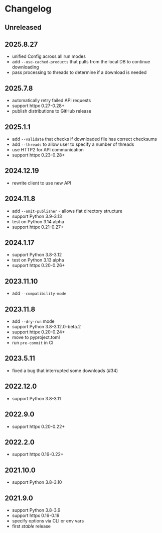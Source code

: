 # Changelog

## Unreleased

## 2025.8.27
* unified Config across all run modes
* add `--use-cached-products` that pulls from the local DB to continue downloading
* pass processing to threads to determine if a download is needed

## 2025.7.8
* automatically retry failed API requests
* support httpx 0.27-0.28+
* publish distributions to GitHub release

## 2025.1.1
* add `--validate` that checks if downloaded file has correct checksums
* add `--threads` to allow user to specify a number of threads
* use HTTP2 for API communication
* support httpx 0.23-0.28+

## 2024.12.19
* rewrite client to use new API

## 2024.11.8
* add `--omit-publisher` - allows flat directory structure
* support Python 3.9-3.13
* test on Python 3.14 alpha
* support httpx 0.21-0.27+

## 2024.1.17
* support Python 3.8-3.12
* test on Python 3.13 alpha
* support httpx 0.20-0.26+

## 2023.11.10
* add `--compatibility-mode`

## 2023.11.8
* add `--dry-run` mode
* support Python 3.8-3.12.0-beta.2
* support httpx 0.20-0.24+
* move to pyproject.toml
* run `pre-commit` in CI

## 2023.5.11
* fixed a bug that interrupted some downloads (#34)

## 2022.12.0
* support Python 3.8-3.11

## 2022.9.0
* support httpx 0.20-0.22+

## 2022.2.0
* support httpx 0.16-0.22+

## 2021.10.0
* support Python 3.8-3.10

## 2021.9.0
* support Python 3.8-3.9
* support httpx 0.16-0.19
* specify options via CLI or env vars
* first _stable_ release
